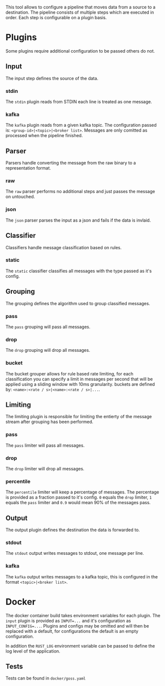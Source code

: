 This tool allows to configure a pipeline that moves data from a source to a destination. The pipeline consists of multiple steps which are executed in order. Each step is configurable on a plugin basis.



# Plugins
Some plugins require additional configuration to be passed others do not.

## Input
The input step defines the source of the data.

### stdin
The `stdin` plugin reads from STDIN each line is treated as one message.

### kafka
The `kafka` plugin reads from a given kafka topic. The configuration passed is: `<group-id>|<topic>|<broker list>`. Messages are only comitted as processed when the pipeline finished.

## Parser
Parsers handle converting the message from the raw binary to a representation format.

### raw
The `raw` parser performs no additional steps and just passes the message on untouched.

### json
The `json` parser parses the input as a json and fails if the data is invlaid.

## Classifier
Classifiers handle message classification based on rules.

### static
The `static` classifier classifies all messages with the type passed as it's config.

## Grouping
The grouping defines the algorithm used to group classified messages.

### pass
The `pass` grouping will pass all messages.

### drop
The `drop` grouping will drop all messages.

### bucket
The bucket grouper allows for rule based rate limiting, for each classification you can specify a limit in messages per second that will be applied using a sliding window with 10ms granularity. buckets are defined by: `<name>:<rate / s>|<name>:<rate / s>|...`.

## Limiting
The limiting plugin is responsible for limiting the entierty of the message stream after grouping has been performed.

### pass
The `pass` limiter will pass all messages.

### drop
The `drop` limiter will drop all messages.

### percentile
The `percentile` limiter will keep a percentage of messages. The percentage is provided as a fraction passed to it's config. `0` equals the `drop` limiter, `1` equals the `pass` limiter and `0.9` would mean 90% of the messages pass.

## Output
The output plugin defines the destination the data is forwarded to.

### stdout
The `stdout` output writes messages to stdout, one message per line.

### kafka
The `kafka` output writes messages to a kafka topic, this is configured in the format `<topic>|<broker list>`.

# Docker

The docker container build takes environment variables for each plugin. The `input` plugin is provided as `INPUT=...` and it's configuration as `INPUT_CONFIG=...`. Plugins and configs may be omitted and will then be replaced with a default, for configurations the default is an empty configuration.

In addition the `RUST_LOG` environment variable can be passed to define the log level of the application.

## Tests

Tests can be found in `docker/goss.yaml`

